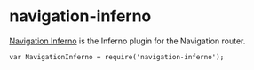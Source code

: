 ﻿# navigation-inferno

[Navigation Inferno](http://grahammendick.github.io/navigation/) is the Inferno plugin for the Navigation router.

    var NavigationInferno = require('navigation-inferno');
